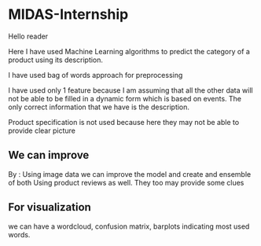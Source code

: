 # MIDAS-Internship
Hello reader

Here I have used Machine Learning algorithms to predict the category of a product using its description.

I have used bag of words approach for preprocessing

I have used only 1 feature because I am assuming that all the other data will not be able to be filled in a dynamic form which is based on events.
The only correct information that we have is the description.

Product specification is not used because here they may not be able to provide clear picture 

<h2> We can improve </h2>
By :
Using image data we can improve the model and create and ensemble of both
Using product reviews as well. They too may provide some clues

<h2> For visualization </h2> 
we can have a wordcloud, confusion matrix, barplots indicating most used words.
